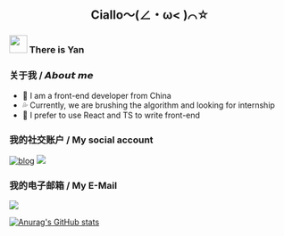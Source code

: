 <div align="center">

## Ciallo～(∠・ω< )⌒☆
</div>

 <h3 ><img src="https://cdn.jsdelivr.net/gh/dmego/images/img/Hi.gif" height="32" /> There is Yan</h3>

 ### 关于我 / 𝘼𝙗𝙤𝙪𝙩 𝙢𝙚

- 🏫 I am a front-end developer from China
- 💦 Currently, we are brushing the algorithm and looking for internship
- 🙈 I prefer to use React and TS to write front-end
  

### 我的社交账户 / My social account
<a href="https://homurafield.netlify.app/"><img src="https://img.shields.io/badge/blog-HomuraField-red" alt="blog"></a> [![](https://img.shields.io/badge/Flame_Y-blue?style=flat-square&logo=telegram)](https://t.me/Flame_Y)

### 我的电子邮箱 / My E-Mail

[![](https://img.shields.io/badge/Gmail-D14836?style=for-the-badge&logo=gmail&logoColor=white)](mailto:hoshiumyy@gmail.com)

[![Anurag's GitHub stats](https://github-readme-stats-flame-y.vercel.app/api?username=Flame-Y)](https://github.com/anuraghazra/github-readme-stats)

<img align="center" src="https://github-readme-stats-six-ruby-77.vercel.app/api/top-langs/?username=Flame-Y&layout=compact&theme=buefy&hide_border=true" alt="" />
